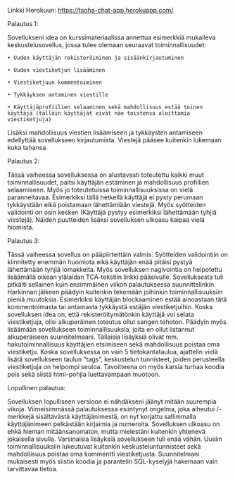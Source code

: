 Linkki Herokuun: https://tsoha-chat-app.herokuapp.com/

Palautus 1:

Sovellukseni idea on kurssimateriaalissa annettua esimerkkiä mukaileva keskustelusovellus, jossa tulee olemaan seuraavat toiminnallisuudet:

    • Uuden käyttäjän rekisteröiminen ja sisäänkirjautuminen
    
    • Uuden viestiketjun lisääminen
    
    • Viestiketjuun kommentoiminen
    
    • Tykkäyksen antaminen viestille
    
    • Käyttäjäprofiilien selaaminen sekä mahdollisuus estää toinen käyttäjä (tällöin käyttäjät eivät näe toistensa aloittamia viestiketjuja)
    

Lisäksi mahdollisuus viestien lisäämiseen ja tykkäysten antamiseen edellyttää sovellukseen kirjautumista. Viestejä pääsee kuitenkin lukemaan kuka tahansa.

Palautus 2:

Tässä vaiheessa sovelluksessa on alustavasti toteutettu kaikki muut toiminnallisuudet, paitsi käyttäjän estäminen ja mahdollisuus profiilien selaamiseen. Myös jo toteutetuissa toiminnallisuuksissa on vielä paranneltavaa. Esimerkiksi tällä hetkellä käyttäjä ei pysty perumaan tykkäystään eikä poistamaan lähettämiään viestejä. Myös syötteiden validointi on osin kesken (Käyttäjä pystyy esimerkiksi lähettämään tyhjiä viestejä). Näiden puutteiden lisäksi sovelluksen ulkoasu kaipaa vielä hiomista.

Palautus 3:

Tässä vaiheessa sovellus on pääpiirteittäin valmis. Syötteiden validointiin on kiinnitetty enemmän huomiota eikä käyttäjän enää pitäisi pystyä lähettämään tyhjiä lomakkeita. Myös sovelluksen nagivointia on helpotettu lisäämällä oikean ylälaidan TCA-tekstiin linkki pääsivulle. 
	Sovelluksesta tuli pitkälti sellainen kuin ensimmäinen viikon palautuksessa suunnittelinkin. Harkinnan jälkeen päädyin kuitenkin tekemään joihinkin toiminnallisuuksiin pieniä muutoksia. Esimerkiksi käyttäjän blockaaminen estää ainoastaan tätä kommentoimasta tai antamasta tykkäystä estäjän viestiketjuihin. Koska sovelluksen idea on, että rekisteröitymätönkin käyttäjä voi selata viestiketjuja, olisi alkuperäinen toteutus ollut sangen tehoton. Päädyin myös lisäämään sovellukseen toiminnallisuuksia, joita en ollut listannut alkuperäiseen suunnitelmaani. Tällaisia lisäyksiä olivat mm. hakutoiminnallisuus käyttäjien etsimiseen sekä mahdollisuus poistaa oma viestiketju. 
	Koska sovelluksessa on vain 5 tietokantataulua, ajattelin vielä lisätä sovellukseen taulun “tags”, keskustelun tunnisteet, joiden perusteella viestiketjuja on helpompi seuloa. Tavoitteena on myös karsia turhaa koodia pois sekä siistä html-pohjia luettavampaan muotoon.

Lopullinen palautus:

Sovelluksen lopulliseen versioon ei nähdäkseni jäänyt mitään suurempia vikoja. Viimeisimmässä palautuksessa esiintynyt ongelma, joka aiheutui /-merkkejä sisältävästä käyttäjänimestä, on nyt korjattu sallimmalla käyttäjänimeen pelkästään kirjaimia ja numeroita. Sovelluksen ulkoasu on ehkä hieman mitäänsanomaton, mutta mielestäni kuitenkin yhtenevä jokaisella sivulla.
	Varsinaisia lisäyksiä sovellukseen tuli enää vähän. Uusiin toiminnallisuuksiin lukeutuvat kuitenkin keskusteluntunnisteet sekä mahdollisuus poistaa oma kommentti viestiketjusta. Suunnitelmani mukaisesti myös siistin koodia ja parantelin SQL-kyselyjä hakemaan vain tarvittavaa tietoa.
